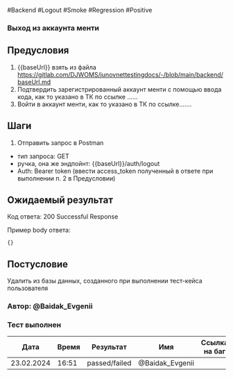 #Backend #Logout #Smoke #Regression #Positive

### Выход из аккаунта менти

## Предусловия

1. {{baseUrl}} взять из файла https://gitlab.com/DJWOMS/junovnettestingdocs/-/blob/main/backend/baseUrl.md
3. Подтвердить зарегистрированный аккаунт менти с помощью ввода кода, как то указано в ТК по ссылке ......
2. Войти в аккаунт менти, как то указано в ТК по ссылке.......

## Шаги

1. Отправить запрос в Postman
- тип запроса: GET
- ручка, она же эндпойнт: {{baseUrl}}/auth/logout
- Auth: Bearer token (ввести access_token полученный в ответе при выполнении п. 2 в Предусловии)

## Ожидаемый результат

Код ответа: 200 Successful Response

Пример body ответа:
```
{}
```

## Постусловие

Удалить из базы данных, созданного при выполнении тест-кейса пользователя 

### Автор: @Baidak_Evgenii

### Тест выполнен
|     Дата    | Время | Результат   |   Имя  | Cсылка на баг  |
|     ---     |  ---  |    ---      |   ---  |      ---       |
|  23.02.2024 | 16:51 |   passed/failed    | @Baidak_Evgenii |       |
